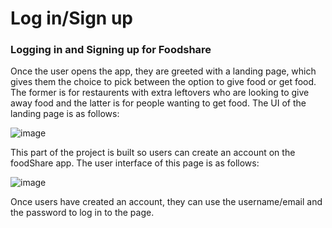 # Log in/Sign up

### Logging in and Signing up for Foodshare

Once the user opens the app, they are greeted with a landing page, which gives them the choice to pick between the option to give food or get food. The former is for restaurents with extra leftovers who are looking to give away food and the latter is for people wanting to get food. The UI of the landing page is as follows: 

![image](https://user-images.githubusercontent.com/83880425/150441982-7c3b8812-b5f2-4876-8041-17e79668f9ce.png)

This part of the project is built so users can create an account on the foodShare app. The user interface of this page is as follows: 


![image](https://user-images.githubusercontent.com/83880425/150441637-09daf165-13f1-4747-a42d-221757d365ec.png)

Once users have created an account, they can use the username/email and the password to log in to the page. 


